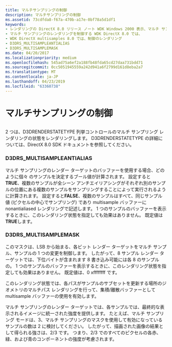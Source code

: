 ```yaml
---
title: マルチサンプリングの制御
description: マルチサンプリングの制御
ms.assetid: 73cdfda8-f67a-470b-a17e-0bf78a5d1df1
keywords:
- レンダリングの DirectX 8.0 リリース ノート WDK Windows 2000 表示、マルチ サンプリングに制御します。
- マルチ サンプリングのレンダリングを制御する WDK DirectX 8.0 では、
- WDK DirectX multisamples 8.0 では、制御のレンダリング
- D3DRS_MULTISAMPLEANTIALIAS
- D3DRS_MULTISAMPLEMASK
ms.date: 04/20/2017
ms.localizationpriority: medium
ms.openlocfilehash: 545ad75a6ef2a188fb48fda65cd27daa731bdd71
ms.sourcegitcommit: 0cc5051945559a242d941a6f2799d161d8eba2a7
ms.translationtype: MT
ms.contentlocale: ja-JP
ms.lasthandoff: 04/23/2019
ms.locfileid: "63360738"
---
```

# <a name="controlling-multisampling"></a>マルチサンプリングの制御


## <span id="ddk_controlling_multisampling_gg"></span><span id="DDK_CONTROLLING_MULTISAMPLING_GG"></span>


2 つは、D3DRENDERSTATETYPE 列挙コントロールのマルチ サンプリング レンダリングの状態をレンダリングします。 D3DRENDERSTATETYPE の詳細については、DirectX 8.0 SDK ドキュメントを参照してください。

### <a name="span-idd3drsmultisampleantialiasspanspan-idd3drsmultisampleantialiasspand3drsmultisampleantialias"></a><span id="d3drs_multisampleantialias"></span><span id="D3DRS_MULTISAMPLEANTIALIAS"></span>D3DRS\_MULTISAMPLEANTIALIAS

マルチ サンプリングのレンダー ターゲットのバッファーを使用する場合、どのように個々 のサンプルを決定するブール値が計算されます。 設定すると**TRUE**、複数のサンプルが全シーン アンチエイリアシングがそれぞれ別のサンプルの位置にある複数のサンプルをサンプリングすることによって実行されるように計算されます。 設定すると**FALSE**、複数のサンプルはすべて、同じサンプル値 (ピクセルの中心でサンプリング) であり multisample バッファーに nonantialiased レンダリングで記述します。 1 つのサンプルのバッファーを表示するときに、このレンダリング状態を指定しても効果はありません。 既定値は**TRUE**します。

### <a name="span-idd3drsmultisamplemaskspanspan-idd3drsmultisamplemaskspand3drsmultisamplemask"></a><span id="d3drs_multisamplemask"></span><span id="D3DRS_MULTISAMPLEMASK"></span>D3DRS\_MULTISAMPLEMASK

このマスクは、LSB から始まる、各ビット レンダー ターゲットをマルチ サンプル、サンプルの 1 つの変更を制御します。 したがって、8 サンプル レンダー ターゲットでは、下位バイトが含まれます 8 書き込み可能には各 8 のサンプルの。 1 つのサンプルのバッファーを表示するときに、このレンダリング状態を指定しても効果はありません。 既定値は、0 xffffffff です。

このレンダリング状態では、各パスがサンプルのサブセットを更新する場所のジオメトリのマルチパス レンダリングを行って、集積/離散バッファーとして multisample バッファーの使用を有効します。

マルチ サンプリングのレンダー ターゲットでは、各サンプルでは、最終的な表示されるイメージに統一された強度を提供します。 たとえば、マルチ サンプリング モードは、3、マルチ サンプリングのマスクを使用して有効になっているサンプルの数は 2 に検討してください。 したがって、描画された画像の結果として得られる強さは、2/3 です。 つまり、2/3 でのすべてのピクセルの各赤、緑、および青のコンポーネントの強度が考慮されます。

 

 






